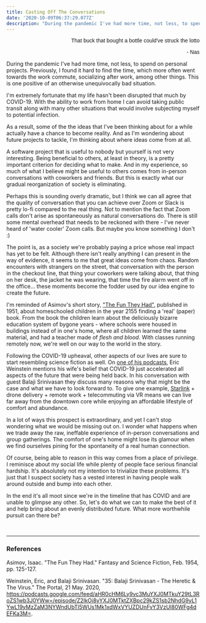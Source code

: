 ```yaml
---
title: Casting Off The Conversations
date: '2020-10-09T06:37:29.077Z'
description: "During the pandemic I've had more time, not less, to spend on personal projects. Previously..."
---
```


<div id="epigraph" style="width: 75%; margin: 0 0 0 auto; text-align: right; font-family: 'IBM Plex Sans', Arial, monospace;">

<span>That buck that bought a bottle could've struck the lotto</span>

<span>- Nas</span>

</div>

During the pandemic I've had more time, not less, to spend on personal projects. Previously, I found it hard to find the time, which more often went towards the work commute, socializing after work, among other things. This is one positive of an otherwise unequivocally bad situation.

I'm extremely fortunate that my life hasn't been disrupted that much by COVID-19. With the ability to work from home I can avoid taking public transit along with many other situations that would involve subjecting myself to potential infection.

As a result, some of the the ideas that I've been thinking about for a while actually have a chance to become reality. And as I'm wondering about future projects to tackle, I'm thinking about where ideas come from at all.

A software project that is useful to nobody but yourself is not very interesting. Being beneficial to others, at least in theory, is a pretty important criterion for deciding what to make. And in my experience, so much of what I believe might be useful to others comes from in-person conversations with coworkers and friends. But this is exactly what our gradual reorganization of society is eliminating.

Perhaps this is sounding overly dramatic, but I think we can all agree that the quality of conversation that you can achieve over Zoom or Slack is pretty lo-fi compared to the real thing. Not to mention the fact that Zoom calls don't arise as spontaneously as natural conversations do. There is still some mental overhead that needs to be reckoned with there - I've never heard of 'water cooler' Zoom calls. But maybe you know something I don't :)

The point is, as a society we're probably paying a price whose real impact has yet to be felt. Although there isn't really anything I can present in the way of evidence, it seems to me that great ideas come from chaos. Random encounters with strangers on the street, that conversation with the person in the checkout line, that thing your coworkers were talking about, that thing on her desk, the jacket he was wearing, that time the fire alarm went off in the office... these moments become the fodder used by our idea engine to create the future.

I'm reminded of Asimov's short story, ["The Fun They Had"](https://archive.org/stream/Fantasy_Science_Fiction_v006n02_1954-02/Fantasy__Science_Fiction_v006n02_1954-02#page/n127/mode/2up), published in 1951, about homeschooled children in the year 2155 finding a 'real' (paper) book. From the book the children learn about the deliciously bizarre education system of bygone years - where schools were housed in buildings instead of in one's home, where all children learned the same material, and had a teacher made of _flesh and blood_. With classes running remotely now, we're well on our way to the world in the story.

Following the COVID-19 upheaval, other aspects of our lives are sure to start resembling science fiction as well. On [one of his podcasts](https://podcasts.google.com/feed/aHR0cHM6Ly9yc3MuYXJ0MTkuY29tL3RoZS1wb3J0YWw=/episode/Z2lkOi8vYXJ0MTktZXBpc29kZS1sb2NhdG9yL1YwL19yMzZaM3NYWndUbTI5WUs1Mk1xdWxVYUZDUnFvY3VzUl80WFg4dEFKa3M=), Eric Weinstein mentions his wife's belief that COVID-19 just accelerated all aspects of the future that were being held back. In his conversation with guest Balaji Srinivasan they discuss many reasons why that might be the case and what we have to look forward to. To give one example, [Starlink](https://www.starlink.com/) + drone delivery + remote work + telecommuting via VR means we can live far away from the downtown core while enjoying an affordable lifestyle of comfort and abundance.

In a lot of ways this prospect is extraordinary, and yet I can't stop wondering what we would be missing out on. I wonder what happens when we trade away the raw, ineffable experience of in-person conversations and group gatherings.
The comfort of one's home might lose its glamour when we find ourselves pining for the spontaneity of a real human connection.

Of course, being able to reason in this way comes from a place of privilege. I reminisce about my social life while plenty of people face serious financial hardship. It's absolutely not my intention to trivialize these problems. It's just that I suspect society has a vested interest in having people walk around outside and bump into each other.

In the end it's all moot since we're in the timeline that has COVID and are unable to glimpse any other. So, let's do what we can to make the best of it and help bring about an evenly distributed future. What more worthwhile pursuit can there be?

<br />

---

<div style="word-break: break-word;">

### References

Asimov, Isaac. "The Fun They Had." Fantasy and Science Fiction, Feb. 1954, pp. 125-127.

Weinstein, Eric, and Balaji Srinivasan. "35: Balaji Srinivasan - The Heretic & The Virus." The Portal, 21 May. 2020, https://podcasts.google.com/feed/aHR0cHM6Ly9yc3MuYXJ0MTkuY29tL3RoZS1wb3J0YWw=/episode/Z2lkOi8vYXJ0MTktZXBpc29kZS1sb2NhdG9yL1YwL19yMzZaM3NYWndUbTI5WUs1Mk1xdWxVYUZDUnFvY3VzUl80WFg4dEFKa3M=.

</div>
